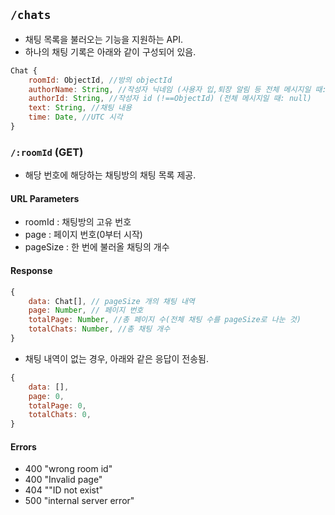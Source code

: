 ## `/chats`

- 채팅 목록을 불러오는 기능을 지원하는 API.
- 하나의 채팅 기록은 아래와 같이 구성되어 있음.

```javascript
Chat {
    roomId: ObjectId, //방의 objectId
    authorName: String, //작성자 닉네임 (사용자 입,퇴장 알림 등 전체 메시지일 때: null)
    authorId: String, //작성자 id (!==ObjectId) (전체 메시지일 때: null)
    text: String, //채팅 내용
    time: Date, //UTC 시각
}
```

### `/:roomId` **(GET)**

- 해당 번호에 해당하는 채팅방의 채팅 목록 제공.

#### URL Parameters

- roomId : 채팅방의 고유 번호
- page : 페이지 번호(0부터 시작)
- pageSize : 한 번에 불러올 채팅의 개수

#### Response

```javascript
{
    data: Chat[], // pageSize 개의 채팅 내역
    page: Number, // 페이지 번호
    totalPage: Number, //총 페이지 수(전체 채팅 수를 pageSize로 나눈 것)
    totalChats: Number, //총 채팅 개수
}
```

- 채팅 내역이 없는 경우, 아래와 같은 응답이 전송됨.

```javascript
{
    data: [],
    page: 0,
    totalPage: 0,
    totalChats: 0,
}
```

#### Errors

- 400 "wrong room id"
- 400 "Invalid page"
- 404 ""ID not exist"
- 500 "internal server error"
